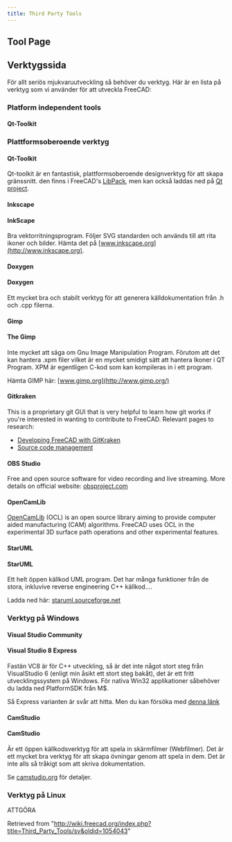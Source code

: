 ```yaml
---
title: Third Party Tools
---
```

## Tool Page

## Verktygssida

För allt seriös mjukvaruutveckling så behöver du verktyg. Här är en lista på verktyg som vi använder för att utveckla FreeCAD:

### Platform independent tools

#### Qt-Toolkit

### Plattformsoberoende verktyg

#### Qt-Toolkit

Qt-toolkit är en fantastisk, plattformsoberoende designverktyg för att skapa gränssnitt. den finns i FreeCAD's [LibPack](/Third_Party_Libraries/sv "Third Party Libraries/sv"), men kan också laddas ned på [Qt project](http://qt-project.org/downloads).

#### Inkscape

#### InkScape

Bra vektorritningsprogram. Följer SVG standarden och används till att rita ikoner och bilder. Hämta det på [www.inkscape.org](http://www.inkscape.org).

#### Doxygen

#### Doxygen

Ett mycket bra och stabilt verktyg för att generera källdokumentation från .h och .cpp filerna.

#### Gimp

#### The Gimp

Inte mycket att säga om Gnu Image Manipulation Program. Förutom att det kan hantera .xpm filer vilket är en mycket smidigt sätt att hantera Ikoner i QT Program. XPM är egentligen C-kod som kan kompileras in i ett program.

Hämta GIMP här: [www.gimp.org](http://www.gimp.org/)

#### Gitkraken

This is a proprietary git GUI that is very helpful to learn how git works if you're interested in wanting to contribute to FreeCAD. Relevant pages to research:

* [Developing FreeCAD with GitKraken](/Developing_FreeCAD_with_GitKraken "Developing FreeCAD with GitKraken")
* [Source code management](/Source_code_management "Source code management")

#### OBS Studio

Free and open source software for video recording and live streaming. More details on official website: [obsproject.com](https://obsproject.com/)

#### OpenCamLib

[OpenCamLib](/OpenCamLib "OpenCamLib") (OCL) is an open source library aiming to provide computer aided manufacturing (CAM) algorithms. FreeCAD uses OCL in the experimental 3D surface path operations and other experimental features.

#### StarUML

#### StarUML

Ett helt öppen källkod UML program. Det har många funktioner från de stora, inkluvive reverse engineering C++ källkod....

Ladda ned här: [staruml.sourceforge.net](http://staruml.sourceforge.net/en/)

### Verktyg på Windows

#### Visual Studio Community

#### Visual Studio 8 Express

Fastän VC8 är för C++ utveckling, så är det inte något stort steg från VisualStudio 6 (enligt min åsikt ett stort steg bakåt), det är ett fritt utvecklingssystem på Windows. För nativa Win32 applikationer såbehöver du ladda ned PlatformSDK från M$.

Så Express varianten är svår att hitta. Men du kan försöka med [denna länk](http://msdn.microsoft.com/vstudio/express/visualc/default.aspx)

#### CamStudio

#### CamStudio

Är ett öppen källkodsverktyg för att spela in skärmfilmer (Webfilmer). Det är ett mycket bra verktyg för att skapa övningar genom att spela in dem. Det är inte alls så tråkigt som att skriva dokumentation.

Se [camstudio.org](http://camstudio.org/) för detaljer.

### Verktyg på Linux

ATTGÖRA

Retrieved from "<http://wiki.freecad.org/index.php?title=Third_Party_Tools/sv&oldid=1054043>"